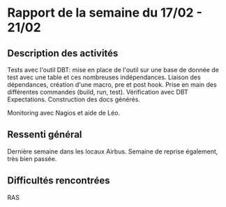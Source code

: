 # Rapport de la semaine du 17/02 - 21/02
## Description des activités
Tests avec l'outil DBT: mise en place de l'outil sur une base de donnée de test avec une table et ces nombreuses indépendances.
Liaison des dépendances, création d'une macro, pre et post hook. Prise en main des différentes commandes (build, run, test).
Vérification avec DBT Expectations.
Construction des docs générés.

Monitoring avec Nagios et aide de Léo.

## Ressenti général
Dernière semaine dans les locaux Airbus. Semaine de reprise également, très bien passée.

## Difficultés rencontrées
RAS
